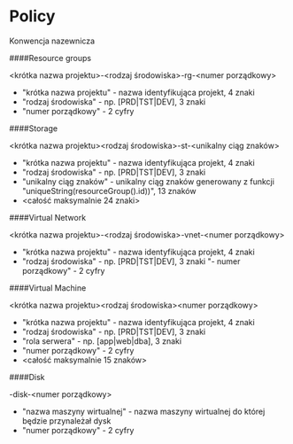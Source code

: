 # Policy

Konwencja nazewnicza

####Resource groups

<krótka nazwa projektu>-<rodzaj środowiska>-rg-<numer porządkowy>

- "krótka nazwa projektu" - nazwa identyfikująca projekt, 4 znaki
- "rodzaj środowiska" - np. [PRD|TST|DEV], 3 znaki
- "numer porządkowy" - 2 cyfry

####Storage

<krótka nazwa projektu><rodzaj środowiska>-st-<unikalny ciąg znaków>

- "krótka nazwa projektu" - nazwa identyfikująca projekt, 4 znaki
- "rodzaj środowiska" - np. [PRD|TST|DEV], 3 znaki
- "unikalny ciąg znaków" - unikalny ciąg znaków generowany z funkcji "uniqueString(resourceGroup().id))", 13 znaków
- <całość maksymalnie 24 znaki>

####Virtual Network

<krótka nazwa projektu>-<rodzaj środowiska>-vnet-<numer porządkowy>

- "krótka nazwa projektu" - nazwa identyfikująca projekt, 4 znaki
- "rodzaj środowiska" - np. [PRD|TST|DEV], 3 znaki
"- numer porządkowy" - 2 cyfry

####Virtual Machine

<krótka nazwa projektu><rodzaj środowiska><rola serwera><numer porządkowy>

- "krótka nazwa projektu" - nazwa identyfikująca projekt, 4 znaki
- "rodzaj środowiska" - np. [PRD|TST|DEV], 3 znaki
- "rola serwera" - np. [app|web|dba], 3 znaki
- "numer porządkowy" - 2 cyfry
- <całość maksymalnie 15 znaków>

####Disk

<nazwa maszyny wirtualnej>-disk-<numer porządkowy>

- "nazwa maszyny wirtualnej" - nazwa maszyny wirtualnej do której będzie przynależał dysk
- "numer porządkowy" - 2 cyfry
